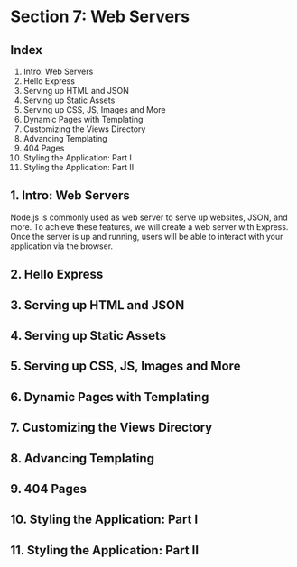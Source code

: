 # Section 7: Web Servers

## Index
1. Intro: Web Servers
2. Hello Express
3. Serving up HTML and JSON
4. Serving up Static Assets
5. Serving up CSS, JS, Images and More
6. Dynamic Pages with Templating
7. Customizing the Views Directory
8. Advancing Templating
9. 404 Pages
10. Styling the Application: Part I
11. Styling the Application: Part II

## 1. Intro: Web Servers
Node.js is commonly used as web server to serve up websites, JSON, and more. To achieve these features, we will create a web server with Express. Once the server is up and running, users will be able to interact with your application via the browser.

## 2. Hello Express

## 3. Serving up HTML and JSON

## 4. Serving up Static Assets

## 5. Serving up CSS, JS, Images and More

## 6. Dynamic Pages with Templating

## 7. Customizing the Views Directory

## 8. Advancing Templating

## 9. 404 Pages

## 10. Styling the Application: Part I

## 11. Styling the Application: Part II
